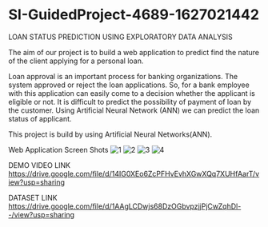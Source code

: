 # SI-GuidedProject-4689-1627021442


LOAN STATUS PREDICTION  USING EXPLORATORY DATA ANALYSIS

The aim of our project is to build a web application to predict find the nature of the client applying for a personal loan.

Loan approval is an important process for banking organizations. The system approved or reject the loan applications. So, for a bank employee with this application can easily come to a decision whether the applicant is eligible or not.
It is difficult to predict the possibility of payment of loan by the customer. Using Artificial Neural Network (ANN) we can predict the loan status of applicant.

This project is build by using Artificial Neural Networks(ANN). 


Web Application Screen Shots
![1](https://user-images.githubusercontent.com/87851829/127530849-804c7b32-a4ef-47aa-8d3f-f0706b2b5f2d.PNG)
![2](https://user-images.githubusercontent.com/87851829/127530868-81083f48-3d10-4da1-b486-695b69744cfa.png)
![3](https://user-images.githubusercontent.com/87851829/127530879-245e6978-37ff-4e22-91e9-fc37bcfe599a.png)
![4](https://user-images.githubusercontent.com/87851829/127530887-66d20f4d-57e9-43fb-a8b6-95be087ada75.PNG)



DEMO VIDEO LINK 
https://drive.google.com/file/d/14IG0XEo6ZcPFHvEvhXGwXQq7XUHfAarT/view?usp=sharing


DATASET LINK
https://drive.google.com/file/d/1AAgLCDwjs68DzOGbvpzjjPjCwZqhDl--/view?usp=sharing
